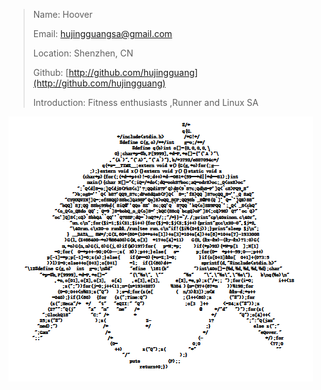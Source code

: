 > Name:  Hoover
>
> Email:  hujingguangsa@gmail.com
>
> Location:  Shenzhen, CN
>
> Github:  [http://github.com/hujingguang](http://github.com/hujingguang)
>
> Introduction:   Fitness enthusiasts ,Runner  and Linux SA



![](/assets/K{II]2`SN}D{6MUCCJ{YILJ.png)



